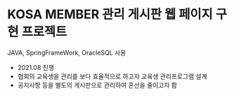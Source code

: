 # KOSA MEMBER 관리 게시판 웹 페이지 구현 프로젝트
JAVA, SpringFrameWork, OracleSQL 사용
- 2021.08 진행
- 협회의 교육생을 관리를 보다 효율적으로 하고자 교육생 관리프로그램 설계
- 공지사항 등을 별도의 게시판으로 관리하여 혼선을 줄이고자 함
